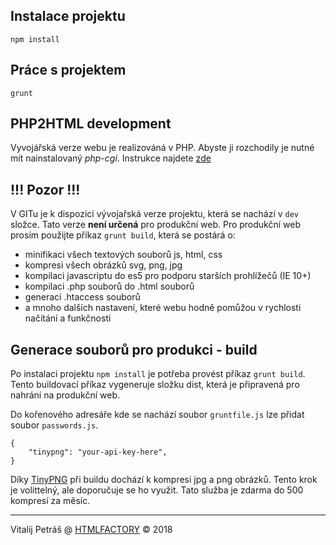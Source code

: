 ## Instalace projektu
```npm install```

## Práce s projektem
```grunt```

## PHP2HTML development
Vyvojářská verze webu je realizováná v PHP. Abyste ji rozchodily je nutné mít nainstalovaný *php-cgi*. Instrukce najdete [zde](https://github.com/bezoerb/grunt-php2html)

## !!! Pozor !!!
V GITu je k dispozici vývojařská verze projektu, která se nachází v `dev` složce. Tato verze **není určená** pro produkční web. Pro produkční web prosím použijte příkaz `grunt build`, která se postárá o:
- minifikaci všech textových souborů js, html, css
- kompresi všech obrázků svg, png, jpg
- kompilaci javascriptu do es5 pro podporu starších prohlížečů (IE 10+)
- kompilaci .php souborů do .html souborů
- generaci .htaccess souborů
- a mnoho dalších nastavení, které webu hodně pomůžou v rychlosti načítání a funkčnosti


## Generace souborů pro produkci - **build**
Po instalaci projektu `npm install` je potřeba provést příkaz `grunt build`. Tento buildovací příkaz vygeneruje složku dist, která je připravená pro nahrání na produkční web.

Do kořenového adresáře kde se nachází soubor `gruntfile.js` lze přidat soubor `passwords.js`. 

```
{
  	"tinypng": "your-api-key-here",
}
```

Díky [TinyPNG](https://tinypng.com/) při buildu dochází k kompresi jpg a png obrázků. Tento krok je volittelný, ale doporučuje se ho využit. Tato služba je zdarma do 500 kompresí za měsíc.

---

Vitalij Petráš @ [HTMLFACTORY](http://www.html-factory.cz/) © 2018
